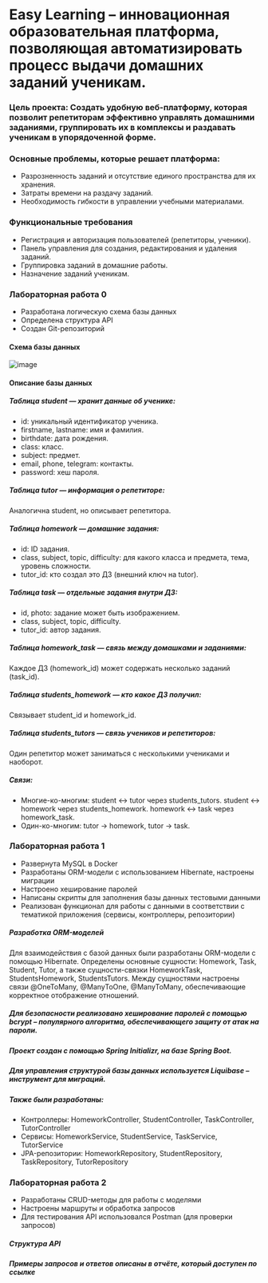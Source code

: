 # Easy Learning – инновационная образовательная платформа, позволяющая автоматизировать процесс выдачи домашних заданий ученикам.
### Цель проекта: Создать удобную веб-платформу, которая позволит репетиторам эффективно управлять домашними заданиями, группировать их в комплексы и раздавать ученикам в упорядоченной форме. 

### Основные проблемы, которые решает платформа:
- Разрозненность заданий и отсутствие единого пространства для их хранения.
- Затраты времени на раздачу заданий.
- Необходимость гибкости в управлении учебными материалами.

### Функциональные требования
- Регистрация и авторизация пользователей (репетиторы, ученики).
- Панель управления для создания, редактирования и удаления заданий.
- Группировка заданий в домашние работы.
- Назначение заданий ученикам.

### Лабораторная работа 0 
- Разработана логическую схема базы данных
- Определена структура API
- Создан Git-репозиторий
#### Схема базы данных
![image](https://github.com/user-attachments/assets/f176d304-ec39-4e9f-bf58-010d45345806)
#### Описание базы данных
##### Таблица student — хранит данные об ученике:
- id: уникальный идентификатор ученика.
- firstname, lastname: имя и фамилия.
- birthdate: дата рождения.
- class: класс.
- subject: предмет.
- email, phone, telegram: контакты.
- password: хеш пароля.

##### Таблица tutor — информация о репетиторе:
Аналогична student, но описывает репетитора.

##### Таблица homework — домашние задания:
- id: ID задания.
- class, subject, topic, difficulty: для какого класса и предмета, тема, уровень сложности.
- tutor_id: кто создал это ДЗ (внешний ключ на tutor).

##### Таблица task — отдельные задания внутри ДЗ:
- id, photo: задание может быть изображением.
- class, subject, topic, difficulty.
- tutor_id: автор задания.

##### Таблица homework_task — связь между домашками и заданиями:
Каждое ДЗ (homework_id) может содержать несколько заданий (task_id).

##### Таблица students_homework — кто какое ДЗ получил:
Связывает student_id и homework_id.

##### Таблица students_tutors — связь учеников и репетиторов:
Один репетитор может заниматься с несколькими учениками и наоборот.

##### Связи:
- Многие-ко-многим:
student ↔ tutor через students_tutors.
student ↔ homework через students_homework.
homework ↔ task через homework_task.
- Один-ко-многим:
tutor → homework, tutor → task.
  
### Лабораторная работа 1
- Развернута MySQL в Docker
- Разработаны ORM-модели с использованием Hibernate, настроены миграции
- Настроено хеширование паролей
- Написаны скрипты для заполнения базы данных тестовыми данными
- Реализован функционал для работы с данными в соответствии с тематикой приложения (сервисы, контроллеры, репозитории)

##### Разработка ORM-моделей
Для взаимодействия с базой данных были разработаны ORM-модели с помощью Hibernate.
Определены основные сущности:
Homework, Task, Student, Tutor, а также сущности-связки HomeworkTask, StudentsHomework, StudentsTutors.
Между сущностями настроены связи @OneToMany, @ManyToOne, @ManyToMany, обеспечивающие корректное отображение отношений.

##### Для безопасности реализовано хеширование паролей с помощью bcrypt – популярного алгоритма, обеспечивающего защиту от атак на пароли.
##### Проект создан с помощью Spring Initializr, на базе Spring Boot.
##### Для управления структурой базы данных используется Liquibase – инструмент для миграций.

##### Также были разработаны:
- Контроллеры: HomeworkController, StudentController, TaskController, TutorController
- Сервисы: HomeworkService, StudentService, TaskService, TutorService
- JPA-репозитории: HomeworkRepository, StudentRepository, TaskRepository, TutorRepository

### Лабораторная работа 2
- Разработаны CRUD-методы для работы с моделями
- Настроены маршруты и обработка запросов
- Для тестирования API использовался Postman (для проверки запросов)

##### Структура API




##### Примеры запросов и ответов описаны в отчёте, который доступен по ссылке

